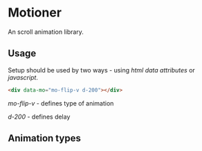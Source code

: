 # Motioner

An scroll animation library.

## Usage

Setup should be used by two ways - using *html data attributes* or *javascript*.

```html
<div data-mo="mo-flip-v d-200"></div>
```

*mo-flip-v* - defines type of animation

*d-200* - defines delay

## Animation types
